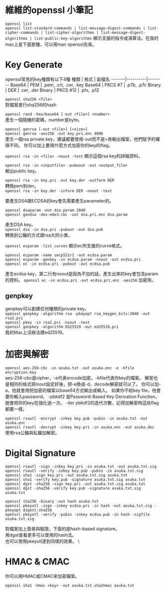 # 維維的openssl 小筆記


`openssl list` \
`openssl list-standard-commands | list-message-digest-commands | list-cipher-commands | list-cipher-algorithms |
             list-message-digest-algorithms | list-public-key-algorithms`
顯示支援的指令或演算法。在我的mac上是下面那種，可以用man openssl去查。


# Key Generate

openssl常見的key種類有以下4種
種類   | 格式     | 副檔名
-------|----------|--------
Base64 | PEM      | .pem, .crt, .cer, .key
Base64 | PKCS #7  | .p7b, .p7c
Binary | DER      | .cer, .der
Binary | PKCS #12 | .pfx, .p12


`openssl sha256 <file>` \
對檔案進行sha256的hash

`openssl rand -hex/base64 [-out <file>] <number>` \
產生一個隨機的密碼，number是byte。

`openssl genrsa [-out <file>] [<size>]` \
`openssl genrsa -aes256 -out key.pri.enc 4096` \
產生一個rsa private key，建議都要使用-out而不是>來輸出檔案，他們賦予的權限不同。
你可以加上要用什麼方式加密你的key的flag。

`openssl rsa -in <file> -noout -text`
顯示這個rsa key的詳細資料。

`openssl rsa -in <inputfile> -puboout -out <output_file>` \
輸出public key。

`openssl rsa -in key.pri -out key.der -outform DER` \
轉換pem到der。 \
`openssl rsa -in key.der -inform DER -noout -text`

要產生DSA跟ECDSA的key會先需要產生parameter的。

```
openssl dsaparam -out dsa.param 2048
openssl gendsa -des-ede3-cbc -out dsa.pri.enc dsa.param
```
產生DSA key。 \
`openssl dsa -in dsa.pri -pubout -out dsa.pub` \
轉換到公鑰的方式跟rsa大同小異。

`openssl ecparam -list_curves`
顯示ec所支援的curve格式。

```
openssl ecparam -name secp521r1 -out ecdsa.param
openssl ecparam -genkey -in ecdsa.param -noout -out ecdsa.pri
openssl ec -in ecdsa.pri -pubout -out ecdsa.pub
```
產生ecdsa key，第二行有noout是因為不加的話，產生出來的key會包含param的資料。
`openssl ec -in ecdsa.pri -out ecdsa.pri.enc -aes256`
加密用。


## genpkey
genpkey可以創建任何種類的private key。 \
`openssl genpkey -algorithm rsa -pkeyopt rsa_keygen_bits:2048 -out rsa2.pri` \
`openssl pkey -in rsa2.pri -noout -text` \
`openssl genpkey -algorithm ED25519 -out ed25519.pri` \
我的Mac上沒辦法建ed25519。



# 加密與解密
`openssl aes-256-cbc -in asuka.txt -out asuka.enc -e -kfile encryption.key` \
aes-256-cbc是cipher，-e代表encode加密。-kfile代表你key的檔案。
解密也是相同的格式把inout設定好後，把-e換成-d，decode解密就可以了。
你可以加-a，他就會用把加密的檔案以base64方式輸出或輸入。
如果你不給key file，他會要你輸入password。
-pbkdf2 是Password-Based Key Derivation Function，她會把你的key在強化過一次。
-iter pbkdf2的迭代次數，記得加解密時這些flag都要一樣。

`openssl rsautl -encrypt -inkey key.pub -pubin -in asuka.txt -out asuka.enc` \
`openssl rsautl -decrypt -inkey key.pri -in asuka.enc -out asuka.dec` \
使用rsa公鑰與私鑰加解密。




# Digital Signature

```
openssl rsautl -sign -inkey key.pri -in asuka.txt -out asuka.txt.sig
openssl rsautl -verify -inkey key.pub -pubin -in asuka.txt.sig
openssl sha1 -sign key.pri -out asuka.txt.sig asuka.txt
openssl sha1 -verify key.pub -signature asuka.txt.sig asuka.txt
openssl dgst -sha256 -sign key.pri -out asuka.txt.sig asuka.txt
openssl dgst -sha256 -verify key.pub -signature asuka.txt.sig asuka.txt

openssl sha256 -binary -out hash asuka.txt
openssl pkeyutl -sign -inkey ecdsa.pri -in hash -out asuka.txt.sig -pkeyopt digest:sha256
openssl pkeyutl -verify -pubin -inkey ecdsa.pub -in hash -sigfile asuka.txt.sig
```
對檔案加上簽章與驗證，下面的是hash-based signature。 \
用dgst查看更多可以使用的hash法。 \
也可以使用pkeyutl達到同樣的效果。 \


# HMAC & CMAC

你可以用HMAC或CMAC來加密檔案。
```
openssl sha1 -hmac <key> -out asuka.txt.sha1hmac asuka.txt
```
























